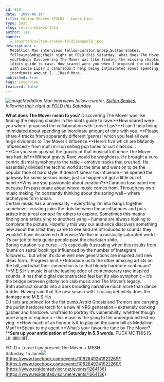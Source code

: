 ```yaml
---
id: 859
date: '2019-06-14'
title: Sultan Shakes (FOLD) - Loose Lips
type: post
slug: sultan-shakes-fold
author: 111
banner:
  - imported/sultan-shakes-fold/image859.jpeg
description: >-
  Medallion Man interviews fellow-curator,&nbsp;Sultan Shakes,
  following&nbsp;their night at FOLD this Saturday. What does The Mover mean to
  you?&nbsp; Discovering The Mover was like finding the missing chapter in the
  idiots guide to rave. How scared were you when I proposed the collaboration
  with Loose Lips? I can&rsquo;t help being intimidated about spending an
  inordinate amount [...]Read More...
published: true
tags: interview
featured: false
---
```

![image](../imported/sultan-shakes-fold/image859.jpeg)_Medallion Man interviews fellow-curator,_ [_Sultan Shakes_](https://www.facebook.com/sultanshakes/)_, following_ [_their night at FOLD this Saturday_](https://www.facebook.com/events/1082849241922269/)_._

**What does The Mover mean to you?** Discovering The Mover was like finding the missing chapter in the idiots guide to rave.**How scared were you when I proposed the collaboration with Loose Lips?**I can’t help being intimidated about spending an inordinate amount of time with you. **Please share 4 tracks from apparently different ‘genres’ which you feel all owe huge dividends to The Mover’s influence.**Here’s five which are blatantly influenced – from multi million selling pop tunes to cult classics…  
**Can you sum up what the gravity of that musical influence The Mover has had, is?**Without gravity Rave would be weightless. He brought a euro centric dismal symphony to the table – emotive tracks that crushed. He essentially divided the techno world at the time and went on to be the popular face of hard style. It doesn’t smear his influence – he opened the gateway for some serious noise, just so happens it got a little out of hand.**Why are you passionate about curation?**Curation fascinated me because I’m passionate about where music comes from. Through my own music making I’m constantly thinking about the spring well – where archetypes form ideas.  
Certain music has a universality – everything I’m into hangs together somehow – curating joins the dots between these influences and puts artists into a real context for others to explore. Sometimes this means finding one artists ying to anothers yang – humans are always looking to complete the picture. Hopefully this way our audience discovers something new about the artist they came to see and are introduced to sounds they wouldn’t have discovered otherwise.We live in a musically saturated world – it’s our job to help guide people past the charlatan shite.  
Boring curation is a curse – it’s especially frustrating when this results from ‘bums on seats’ bookings influenced by the number of Instagram followers… but when it’s done well new generations are inspired and new ideas form.  Progress innit.**Introduce us to the other amazing artists on the bill, and what their connection is to that bloody hardcore continuum?**M.E.S.H’s music is at the leading edge of contemporary rave inspired sounds. It has that digital deconstructed feel but it’s also symphonic – it’s the bridge between glitchy non club music and The Mover’s legacy.  
Both abstract sounds into a dark brooding narrative much more than dance fodder. Having said that the new smash with Tzusing definitely does the damage and M.E.S.H.s  
DJ sets are primed for the fist pump.Astrid Gnosis and Tremors are carrying the purist hardcore torch for a new hi NRG generation – extremely donking gabber and hardcore. Unafraid to portray it’s vulnerability, whether though pure anger or euphoria – this music is the yang to the underground techno ying. **How much of an honour is it to play on the same bill as Medallion Man?**Speak to my agent.**What’s your favourite tune by The Mover?****Sum up your anticipation of Saturday in 5.5 words.** FUCK ME THIS IS LIIIIIIIIIIIIIIIT.

FOLD x Loose Lips present The Mover + MESH  
Saturday, 15 June![](/wp-content/uploads/live/img/wysiwyg/5d02c569cf84b.jpg)  
[](https://www.facebook.com/events/1082849241922269/)[https://www.facebook.com/events/1082849241922269/](https://www.facebook.com/events/1082849241922269/)  
[](https://www.residentadvisor.net/events/1264136)[https://www.residentadvisor.net/events/1264136](https://www.residentadvisor.net/events/1264136)